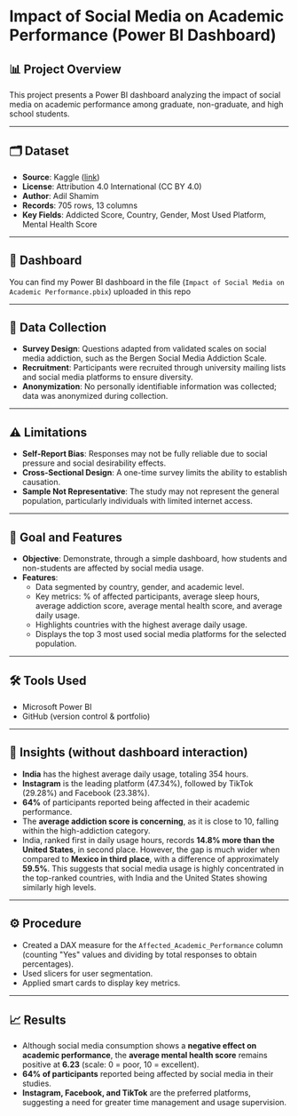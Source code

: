 # Impact of Social Media on Academic Performance (Power BI Dashboard)

## 📊 Project Overview
This project presents a Power BI dashboard analyzing the impact of social media on academic performance among graduate, non-graduate, and high school students.

---

## 🗂 Dataset
- **Source**: Kaggle ([link](https://www.kaggle.com/datasets/adilshamim8/social-media-addiction-vs-relationships))  
- **License**: Attribution 4.0 International (CC BY 4.0)  
- **Author**: Adil Shamim  
- **Records**: 705 rows, 13 columns  
- **Key Fields**: Addicted Score, Country, Gender, Most Used Platform, Mental Health Score  

---

## 📸 Dashboard 
You can find my Power BI dashboard in the file (`Impact of Social Media on Academic Performance.pbix`) uploaded in this repo

---

## 📑 Data Collection
- **Survey Design**: Questions adapted from validated scales on social media addiction, such as the Bergen Social Media Addiction Scale.  
- **Recruitment**: Participants were recruited through university mailing lists and social media platforms to ensure diversity.  
- **Anonymization**: No personally identifiable information was collected; data was anonymized during collection.  

---

## ⚠️ Limitations
- **Self-Report Bias**: Responses may not be fully reliable due to social pressure and social desirability effects.  
- **Cross-Sectional Design**: A one-time survey limits the ability to establish causation.  
- **Sample Not Representative**: The study may not represent the general population, particularly individuals with limited internet access.  

---

## 🎯 Goal and Features
- **Objective**: Demonstrate, through a simple dashboard, how students and non-students are affected by social media usage.  
- **Features**:  
  - Data segmented by country, gender, and academic level.  
  - Key metrics: % of affected participants, average sleep hours, average addiction score, average mental health score, and average daily usage.  
  - Highlights countries with the highest average daily usage.  
  - Displays the top 3 most used social media platforms for the selected population.  

---

## 🛠 Tools Used
- Microsoft Power BI  
- GitHub (version control & portfolio)  

---

## 🔎 Insights (without dashboard interaction)
- **India** has the highest average daily usage, totaling 354 hours.  
- **Instagram** is the leading platform (47.34%), followed by TikTok (29.28%) and Facebook (23.38%).  
- **64%** of participants reported being affected in their academic performance.  
- The **average addiction score is concerning**, as it is close to 10, falling within the high-addiction category.  
- India, ranked first in daily usage hours, records **14.8% more than the United States**, in second place. However, the gap is much wider when compared to **Mexico in third place**, with a difference of approximately **59.5%**. This suggests that social media usage is highly concentrated in the top-ranked countries, with India and the United States showing similarly high levels.  

---

## ⚙️ Procedure
- Created a DAX measure for the `Affected_Academic_Performance` column (counting "Yes" values and dividing by total responses to obtain percentages).  
- Used slicers for user segmentation.  
- Applied smart cards to display key metrics.  

---

## 📈 Results
- Although social media consumption shows a **negative effect on academic performance**, the **average mental health score** remains positive at **6.23** (scale: 0 = poor, 10 = excellent).  
- **64% of participants** reported being affected by social media in their studies.  
- **Instagram, Facebook, and TikTok** are the preferred platforms, suggesting a need for greater time management and usage supervision.  
